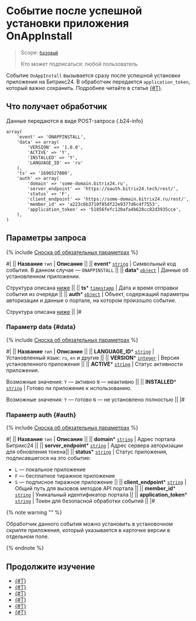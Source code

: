 # Событие после успешной установки приложения OnAppInstall

> Scope: [`базовый`](../../scopes/permissions.md)
>
> Кто может подписаться: любой пользователь

Событие `OnAppInstall` вызывается сразу после успешной установки приложения на Битрикс24. В обработчик передается `application_token`, который важно сохранить. Подробнее читайте в статье [{#T}](../../events/safe-event-handlers.md).

## Что получает обработчик

Данные передаются в виде POST-запроса {.b24-info}

```
array(
    'event' => 'ONAPPINSTALL',
    'data' => array(
        'VERSION' => '1.0.0',
        'ACTIVE' => 'Y',
        'INSTALLED' => 'Y',
        'LANGUAGE_ID' => 'ru'
    ),
    'ts' => '1696527000',
    'auth' => array(
        'domain' => 'some-domain.bitrix24.ru',
        'server_endpoint' => 'https://oauth.bitrix24.tech/rest/',   
        'status' => 'F',
        'client_endpoint' => 'https://some-domain.bitrix24.ru/rest/',   
        'member_id' => 'a223c6b3710f85df22e9377d6c4f7553',
        'application_token' => '51856fefc120afa4b628cc82d3935cce',        
    ),
)
```

## Параметры запроса

{% include [Сноска об обязательных параметрах](../../../_includes/required.md) %}

#|
|| **Название**
`тип` | **Описание** ||
|| **event***
[`string`](../../data-types.md) | Символьный код события. В данном случае — `ONAPPINSTALL` ||
|| **data***
[`object`](../../data-types.md) | Данные об установленном приложении.

Структура описана [ниже](#data) ||
|| **ts***
[`timestamp`](../../data-types.md) | Дата и время отправки события из очереди ||
|| **auth***
[`object`](../../data-types.md) | Объект, содержащий параметры авторизации и данные о портале, на котором произошло событие.

Структура описана [ниже](#auth) ||
|#

### Параметр data {#data}

{% include [Сноска об обязательных параметрах](../../../_includes/required.md) %}

#|
|| **Название**
`тип` | **Описание** ||
|| **LANGUAGE_ID***
[`string`](../../data-types.md) | Установленный язык: `ru`, `en` и другие ||
|| **VERSION***
[`integer`](../../data-types.md) | Версия установленного приложения ||
|| **ACTIVE***
[`string`](../../data-types.md) | Статус активности приложения. 

Возможные значения:
`Y` — активно
`N` — неактивно ||
|| **INSTALLED***
[`string`](../../data-types.md) | Готово ли приложение к использованию. 

Возможные значения: 
`Y` — готово
`N` — не установлено полностью ||
|#

### Параметр auth {#auth}

{% include [Сноска об обязательных параметрах](../../../_includes/required.md) %}

#|
|| **Название**
`тип` | **Описание** ||
|| **domain***
[`string`](../../data-types.mdd) | Адрес портала Битрикс24 ||
|| **server_endpoint***
[`string`](../../data-types.md) | Адрес сервера авторизации для обновления токена||
|| **status***
[`string`](/api-reference/data-types.html) | Статус приложения, подписавшегося на это событие:

- `L` — локальное приложение
- `F` — бесплатное тиражное приложение
- `S` — подписное тиражное приложение
||
|| **client_endpoint***
[`string`](../../data-types.md) | Общий путь для вызовов методов API портала ||
|| **member_id***
[`string`](../../data-types.md) | Уникальный идентификатор портала ||
|| **application_token***
[`string`](../../data-types.md) | Токен для безопасной обработки событий ||
|#

{% note warning "" %}

 Обработчик данного события можно установить в установочном скрипте приложения, который указывается в карточке версии в отдельном поле.

{% endnote %}

## Продолжите изучение

- [{#T}](../../events/index.md)
- [{#T}](../../events/event-bind.md)
- [{#T}](./on-app-payment.md)
- [{#T}](./on-app-method-confirm.md)
- [{#T}](./on-user-add.md)
- [{#T}](./on-app-uninstall.md)